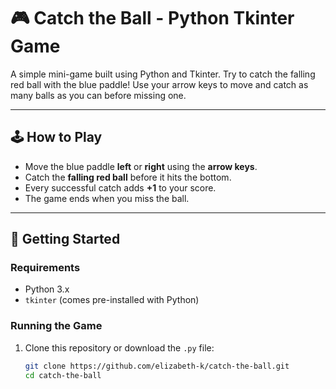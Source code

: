 # 🎮 Catch the Ball - Python Tkinter Game

A simple mini-game built using Python and Tkinter. Try to catch the falling red ball with the blue paddle! Use your arrow keys to move and catch as many balls as you can before missing one.

---

## 🕹️ How to Play

- Move the blue paddle **left** or **right** using the **arrow keys**.
- Catch the **falling red ball** before it hits the bottom.
- Every successful catch adds **+1** to your score.
- The game ends when you miss the ball.

---

## 🚀 Getting Started

### Requirements

- Python 3.x
- `tkinter` (comes pre-installed with Python)

### Running the Game

1. Clone this repository or download the `.py` file:
   ```bash
   git clone https://github.com/elizabeth-k/catch-the-ball.git
   cd catch-the-ball

